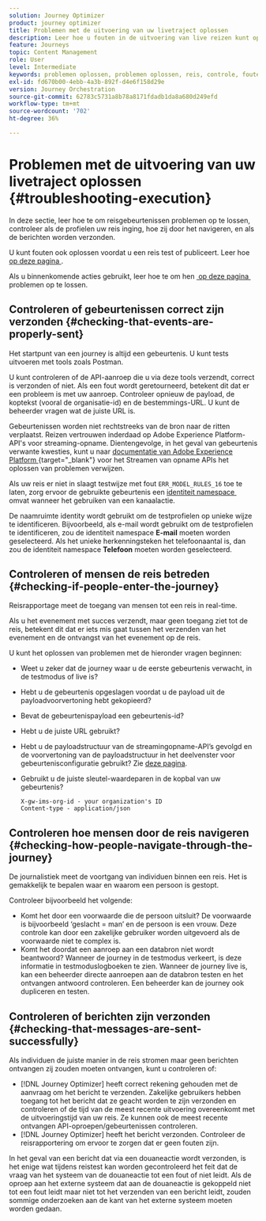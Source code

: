 ```yaml
---
solution: Journey Optimizer
product: journey optimizer
title: Problemen met de uitvoering van uw livetraject oplossen
description: Leer hoe u fouten in de uitvoering van live reizen kunt oplossen
feature: Journeys
topic: Content Management
role: User
level: Intermediate
keywords: problemen oplossen, problemen oplossen, reis, controle, fouten
exl-id: fd670b00-4ebb-4a3b-892f-d4e6f158d29e
version: Journey Orchestration
source-git-commit: 62783c5731a8b78a8171fdadb1da8a680d249efd
workflow-type: tm+mt
source-wordcount: '702'
ht-degree: 36%

---
```


# Problemen met de uitvoering van uw livetraject oplossen {#troubleshooting-execution}

In deze sectie, leer hoe te om reisgebeurtenissen problemen op te lossen, controleer als de profielen uw reis inging, hoe zij door het navigeren, en als de berichten worden verzonden.

U kunt fouten ook oplossen voordat u een reis test of publiceert. Leer hoe [&#x200B; op deze pagina &#x200B;](troubleshooting.md).

Als u binnenkomende acties gebruikt, leer hoe te om hen [&#x200B; op deze pagina &#x200B;](troubleshooting-inbound.md) problemen op te lossen.

## Controleren of gebeurtenissen correct zijn verzonden {#checking-that-events-are-properly-sent}

Het startpunt van een journey is altijd een gebeurtenis. U kunt tests uitvoeren met tools zoals Postman.

U kunt controleren of de API-aanroep die u via deze tools verzendt, correct is verzonden of niet. Als een fout wordt geretourneerd, betekent dit dat er een probleem is met uw aanroep. Controleer opnieuw de payload, de koptekst (vooral de organisatie-id) en de bestemmings-URL. U kunt de beheerder vragen wat de juiste URL is.

Gebeurtenissen worden niet rechtstreeks van de bron naar de ritten verplaatst. Reizen vertrouwen inderdaad op Adobe Experience Platform-API&#39;s voor streaming-opname. Dientengevolge, in het geval van gebeurtenis verwante kwesties, kunt u naar [&#x200B; documentatie van Adobe Experience Platform &#x200B;](https://experienceleague.adobe.com/docs/experience-platform/ingestion/streaming/troubleshooting.html?lang=nl-NL){target="_blank"} voor het Streamen van opname APIs het oplossen van problemen verwijzen.

Als uw reis er niet in slaagt testwijze met fout `ERR_MODEL_RULES_16` toe te laten, zorg ervoor de gebruikte gebeurtenis een [&#x200B; identiteit namespace &#x200B;](../audience/get-started-identity.md) omvat wanneer het gebruiken van een kanaalactie.

De naamruimte identity wordt gebruikt om de testprofielen op unieke wijze te identificeren. Bijvoorbeeld, als e-mail wordt gebruikt om de testprofielen te identificeren, zou de identiteit namespace **E-mail** moeten worden geselecteerd. Als het unieke herkenningsteken het telefoonaantal is, dan zou de identiteit namespace **Telefoon** moeten worden geselecteerd.

## Controleren of mensen de reis betreden {#checking-if-people-enter-the-journey}

Reisrapportage meet de toegang van mensen tot een reis in real-time.

Als u het evenement met succes verzendt, maar geen toegang ziet tot de reis, betekent dit dat er iets mis gaat tussen het verzenden van het evenement en de ontvangst van het evenement op de reis.

U kunt het oplossen van problemen met de hieronder vragen beginnen:

* Weet u zeker dat de journey waar u de eerste gebeurtenis verwacht, in de testmodus of live is?
* Hebt u de gebeurtenis opgeslagen voordat u de payload uit de payloadvoorvertoning hebt gekopieerd?
* Bevat de gebeurtenispayload een gebeurtenis-id?
* Hebt u de juiste URL gebruikt?
* Hebt u de payloadstructuur van de streamingopname-API’s gevolgd en de voorvertoning van de payloadstructuur in het deelvenster voor gebeurtenisconfiguratie gebruikt? Zie [deze pagina](../event/about-creating.md#preview-the-payload).
* Gebruikt u de juiste sleutel-waardeparen in de kopbal van uw gebeurtenis?

  ```
  X-gw-ims-org-id - your organization's ID
  Content-type - application/json
  ```

## Controleren hoe mensen door de reis navigeren {#checking-how-people-navigate-through-the-journey}

De journalistiek meet de voortgang van individuen binnen een reis. Het is gemakkelijk te bepalen waar en waarom een persoon is gestopt.

Controleer bijvoorbeeld het volgende:

* Komt het door een voorwaarde die de persoon uitsluit? De voorwaarde is bijvoorbeeld ‘geslacht = man’ en de persoon is een vrouw. Deze controle kan door een zakelijke gebruiker worden uitgevoerd als de voorwaarde niet te complex is.
* Komt het doordat een aanroep aan een databron niet wordt beantwoord? Wanneer de journey in de testmodus verkeert, is deze informatie in testmoduslogboeken te zien. Wanneer de journey live is, kan een beheerder directe aanroepen aan de databron testen en het ontvangen antwoord controleren. Een beheerder kan de journey ook dupliceren en testen.

## Controleren of berichten zijn verzonden {#checking-that-messages-are-sent-successfully}

Als individuen de juiste manier in de reis stromen maar geen berichten ontvangen zij zouden moeten ontvangen, kunt u controleren of:

* [!DNL Journey Optimizer] heeft correct rekening gehouden met de aanvraag om het bericht te verzenden. Zakelijke gebruikers hebben toegang tot het bericht dat ze geacht worden te zijn verzonden en controleren of de tijd van de meest recente uitvoering overeenkomt met de uitvoeringstijd van uw reis. Ze kunnen ook de meest recente ontvangen API-oproepen/gebeurtenissen controleren.
* [!DNL Journey Optimizer] heeft het bericht verzonden. Controleer de reisrapportering om ervoor te zorgen dat er geen fouten zijn.

In het geval van een bericht dat via een douaneactie wordt verzonden, is het enige wat tijdens reistest kan worden gecontroleerd het feit dat de vraag van het systeem van de douaneactie tot een fout of niet leidt. Als de oproep aan het externe systeem dat aan de douaneactie is gekoppeld niet tot een fout leidt maar niet tot het verzenden van een bericht leidt, zouden sommige onderzoeken aan de kant van het externe systeem moeten worden gedaan.
